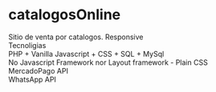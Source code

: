 # catalogosOnline<br>
Sitio de venta por catalogos.  Responsive  <br>
Tecnoligias<br>
PHP + Vanilla Javascript + CSS + SQL + MySql<br>
No Javascript Framework nor Layout framework - Plain CSS <br>
MercadoPago API<br>
WhatsApp API<br>
